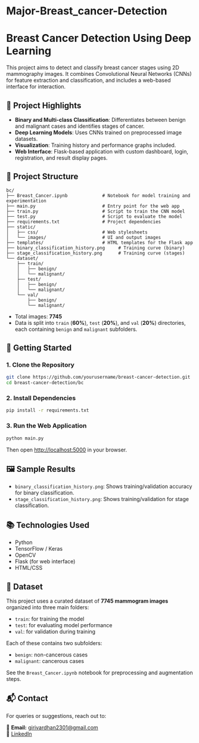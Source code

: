 # Major-Breast_cancer-Detection
# Breast Cancer Detection Using Deep Learning

This project aims to detect and classify breast cancer stages using 2D mammography images. It combines Convolutional Neural Networks (CNNs) for feature extraction and classification, and includes a web-based interface for interaction.

## 🧠 Project Highlights

- **Binary and Multi-class Classification**: Differentiates between benign and malignant cases and identifies stages of cancer.
- **Deep Learning Models**: Uses CNNs trained on preprocessed image datasets.
- **Visualization**: Training history and performance graphs included.
- **Web Interface**: Flask-based application with custom dashboard, login, registration, and result display pages.

## 📁 Project Structure

```
bc/
├── Breast_Cancer.ipynb             # Notebook for model training and experimentation
├── main.py                         # Entry point for the web app
├── train.py                        # Script to train the CNN model
├── test.py                         # Script to evaluate the model
├── requirements.txt                # Project dependencies
├── static/
│   ├── css/                        # Web stylesheets
│   └── images/                     # UI and output images
├── templates/                      # HTML templates for the Flask app
├── binary_classification_history.png     # Training curve (binary)
├── stage_classification_history.png      # Training curve (stages)
└── dataset/
    ├── train/
    │   ├── benign/
    │   └── malignant/
    ├── test/
    │   ├── benign/
    │   └── malignant/
    └── val/
        ├── benign/
        └── malignant/
```

- Total images: **7745**
- Data is split into `train` (**60%**), `test` (**20%**), and `val` (**20%**) directories, each containing `benign` and `malignant` subfolders.

## 🚀 Getting Started

### 1. Clone the Repository

```bash
git clone https://github.com/yourusername/breast-cancer-detection.git
cd breast-cancer-detection/bc
```

### 2. Install Dependencies

```bash
pip install -r requirements.txt
```

### 3. Run the Web Application

```bash
python main.py
```

Then open [http://localhost:5000](http://localhost:5000) in your browser.

## 🖼 Sample Results

- `binary_classification_history.png`: Shows training/validation accuracy for binary classification.
- `stage_classification_history.png`: Shows training/validation for stage classification.

## 📚 Technologies Used

- Python
- TensorFlow / Keras
- OpenCV
- Flask (for web interface)
- HTML/CSS

## 🧪 Dataset

This project uses a curated dataset of **7745 mammogram images** organized into three main folders:
- `train`: for training the model
- `test`: for evaluating model performance
- `val`: for validation during training

Each of these contains two subfolders:
- `benign`: non-cancerous cases
- `malignant`: cancerous cases

See the `Breast_Cancer.ipynb` notebook for preprocessing and augmentation steps.

## 📬 Contact

For queries or suggestions, reach out to: 


📧 **Email:** girivardhan2301@gmail.com  
🔗 [LinkedIn](https://www.linkedin.com/in/girivardhan-nalluri-215341267/)
